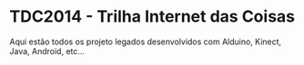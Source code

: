 TDC2014 - Trilha Internet das Coisas
========================

Aqui estão todos os projeto legados desenvolvidos com Alduino, Kinect, Java, Android, etc...
